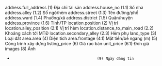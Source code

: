 address.full_address                        (1) Địa chỉ tài sản
address.house_no                            (1.1) Số nhà
address.alley                               (1.2) Số ngõ/hẻm
address.street                              (1.3) Tên đường/phố
address.ward                                (1.4) Phường/xã
address.district                            (1.5) Quận/huyện
address.province                            (1.6) Tỉnh/TP
location.position                           (2) Vị trí
location.alley_position                     (2.1) Vị trí hẻm
location.distance_to_main_road              (2.2) Khoảng cách tới MTĐ
location.secondary_alley                    (2.3) Hẻm phụ
land_type                                   (3) Loại đất
area.area                                   (4) Diện tích
area.frontage                               (4.1) Mặt tiền/bề ngang (m)
                                            (5) Công trình xây dựng
listing_price                               (6) Giá rao bán
unit_price                                  (6.1) Đơn giá
images                                      (8) Ảnh
-                                            (9) Ngày đăng tin

